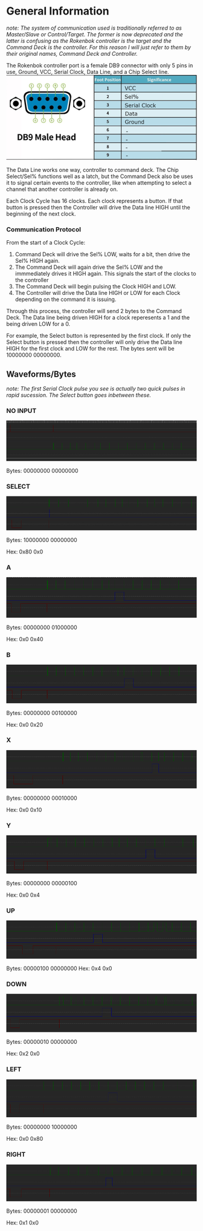 # General Information 
*note: The system of communication used is traditionally referred to as Master/Slave or Control/Target. The former is now deprecated and the latter is confusing as the Rokenbok controller is the target and the Command Deck is the controller. For this reason I will just refer to them by their original names, Command Deck and Controller.*


The Rokenbok controller port is a female DB9 connector with only 5 pins in use, Ground, VCC, Serial Clock, Data Line, and a Chip Select line. 
![Pinout](Controller_Pinout.png)

The Data Line works one way, controller to command deck. The Chip Select/Sel% functions well as a latch, but the Command Deck also be uses it to signal certain events to the controller, like when attempting to select a channel that another controller is already on.

Each Clock Cycle has 16 clocks. Each clock represents a button. If that button is pressed then the Controller will drive the Data line HIGH until the beginning of the next clock.

### Communication Protocol
From the start of a Clock Cycle:

1. Command Deck will drive the Sel% LOW, waits for a bit, then drive the Sel% HIGH again.
2. The Command Deck will again drive the Sel% LOW and the immmediately drives it HIGH again. This signals the start of the clocks to the controller
3. The Command Deck will begin pulsing the Clock HIGH and LOW. 
4. The Controller will drive the Data line HIGH or LOW for each Clock depending on the command it is issuing.

Through this process, the controller will send 2 bytes to the Command Deck. The Data line being driven HIGH for a clock reperesents a 1 and the being driven LOW for a 0.

For example, the Select button is represented by the first clock. If only the Select button is pressed then the controller will only drive the Data line HIGH for the first clock and LOW for the rest. The bytes sent will be 10000000 00000000.



## Waveforms/Bytes
*note: The first Serial Clock pulse you see is actually two quick pulses in rapid sucession. The Select button goes inbetween these.*

### NO INPUT
![NoInput](Waveforms/Nothing.png)

Bytes: 00000000 00000000

### SELECT

![SELECT](Waveforms/SELECT.png)

Bytes: 10000000 00000000

Hex: 0x80 0x0

### A
![A](Waveforms/A.png)

Bytes: 00000000 01000000

Hex: 0x0 0x40

### B

![B](Waveforms/B.png)

Bytes: 00000000 00100000

Hex: 0x0 0x20

### X

![X](Waveforms/X.png)

Bytes: 00000000 00010000

Hex: 0x0 0x10

### Y

![Y](Waveforms/Y.png)

Bytes: 00000000 00000100

Hex: 0x0 0x4

### UP

![UP](Waveforms/UP.png)

Bytes: 00000100 00000000
Hex: 0x4 0x0

### DOWN

![DOWN](Waveforms/DOWN.png)

Bytes: 00000010 00000000

Hex: 0x2 0x0

### LEFT

![LEFT](Waveforms/LEFT.png)

Bytes: 00000000 10000000

Hex: 0x0 0x80

### RIGHT

![RIGHT](Waveforms/RIGHT.png)

Bytes: 00000001 00000000

Hex: 0x1 0x0

